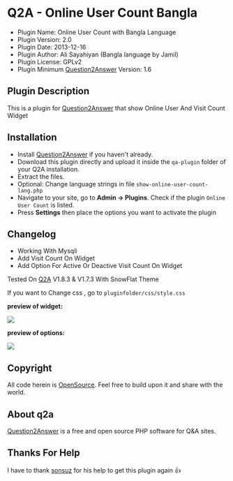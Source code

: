 # Q2A - Online User Count Bangla

- Plugin Name: Online User Count with Bangla Language
- Plugin Version: 2.0
- Plugin Date: 2013-12-16
- Plugin Author: Ali Sayahiyan (Bangla language by Jamil)
- Plugin License: GPLv2
- Plugin Minimum [Question2Answer](http://www.question2answer.org/) Version: 1.6

Plugin Description
------------
This is a plugin for [Question2Answer](http://www.question2answer.org/) that show Online User And Visit Count Widget

Installation
------------
- Install [Question2Answer](http://www.question2answer.org/) if you haven't already.
- Download this plugin directly and upload it inside the `qa-plugin` folder of your Q2A installation.
- Extract the files.
- Optional: Change language strings in file ```show-online-user-count-lang.php```
- Navigate to your site, go to **Admin -> Plugins**. Check if the plugin ```Online User Count``` is listed.
- Press **Settings** then place the options you want to activate the plugin
  
Changelog
------------
- Working With Mysqli
- Add Visit Count On Widget
- Add Option For Active Or Deactive Visit Count On Widget

Tested On [Q2A](http://www.question2answer.org/) V1.8.3 & V1.7.3 With SnowFlat Theme

If you want to Change css , go to `pluginfolder/css/style.css`
</p>
<b>preview of widget:</b>
</p>
<img src="http://196.221.149.40/img/OnlineUserCountWidget.jpg">
</p>
</p>
</p>
<b>preview of options:</b>
</p>
<img src="http://196.221.149.40/img/OnlineUserCount.jpg">

Copyright
---------
All code herein is [OpenSource](http://www.gnu.org/licenses/gpl.html). Feel free to build upon it and share with the world.

About q2a
---------
[Question2Answer](http://www.question2answer.org/) is a free and open source PHP software for Q&A sites.

Thanks For Help
---------
I have to thank [sonsuz](https://www.question2answer.org/qa/user/sonsuz) for his help to get this plugin again :+1:
